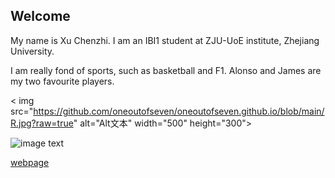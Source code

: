 ## Welcome 

My name is Xu Chenzhi. 
I am an IBI1 student at ZJU-UoE institute, Zhejiang University.

I am really fond of sports, such as basketball and F1.
Alonso and James are my two favourite players.

< img src="https://github.com/oneoutofseven/oneoutofseven.github.io/blob/main/R.jpg?raw=true" alt="Alt文本" width="500" height="300">

![image text](https://th.bing.com/th/id/R.ed104747706d463bef045335254569ae?rik=hD9qYiqsLLyk7Q&riu=http%3a%2f%2fpic10.nipic.com%2f20101026%2f2968731_203227094983_2.jpg&ehk=BW0q4YQrhsOY7xqMdH8obKvB0r7FYAnOcKmeFRPq5OI%3d&risl=&pid=ImgRaw&r=0)

[webpage](https://c.zju.edu.cn/) 
